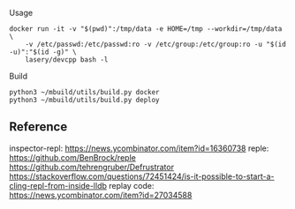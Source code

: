 Usage
```
docker run -it -v "$(pwd)":/tmp/data -e HOME=/tmp --workdir=/tmp/data \
    -v /etc/passwd:/etc/passwd:ro -v /etc/group:/etc/group:ro -u "$(id -u)":"$(id -g)" \
    lasery/devcpp bash -l
```


Build
```
python3 ~/mbuild/utils/build.py docker
python3 ~/mbuild/utils/build.py deploy

```

## Reference
inspector-repl: https://news.ycombinator.com/item?id=16360738
reple: https://github.com/BenBrock/reple
https://github.com/tehrengruber/Defrustrator
https://stackoverflow.com/questions/72451424/is-it-possible-to-start-a-cling-repl-from-inside-lldb
replay code: https://news.ycombinator.com/item?id=27034588
